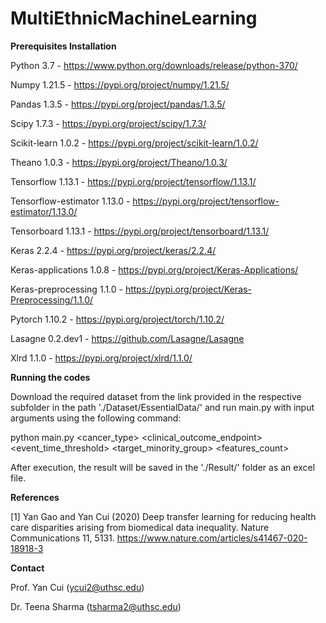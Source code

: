 # MultiEthnicMachineLearning


**Prerequisites Installation**

Python 3.7 - https://www.python.org/downloads/release/python-370/

Numpy 1.21.5 - https://pypi.org/project/numpy/1.21.5/

Pandas 1.3.5 - https://pypi.org/project/pandas/1.3.5/

Scipy 1.7.3 - https://pypi.org/project/scipy/1.7.3/

Scikit-learn 1.0.2 - https://pypi.org/project/scikit-learn/1.0.2/

Theano 1.0.3 - https://pypi.org/project/Theano/1.0.3/

Tensorflow 1.13.1 - https://pypi.org/project/tensorflow/1.13.1/

Tensorflow-estimator 1.13.0 - https://pypi.org/project/tensorflow-estimator/1.13.0/

Tensorboard 1.13.1 - https://pypi.org/project/tensorboard/1.13.1/

Keras 2.2.4 - https://pypi.org/project/keras/2.2.4/

Keras-applications 1.0.8 - https://pypi.org/project/Keras-Applications/

Keras-preprocessing 1.1.0 - https://pypi.org/project/Keras-Preprocessing/1.1.0/

Pytorch 1.10.2 - https://pypi.org/project/torch/1.10.2/

Lasagne 0.2.dev1 - https://github.com/Lasagne/Lasagne

Xlrd 1.1.0 - https://pypi.org/project/xlrd/1.1.0/


**Running the codes**

Download the required dataset from the link provided in the respective subfolder in the path './Dataset/EssentialData/' and run main.py with input arguments using the following command:

python main.py <cancer_type> <clinical_outcome_endpoint> <event_time_threshold> <target_minority_group> <features_count>

After execution, the result will be saved in the './Result/' folder as an excel file.


**References**

[1] Yan Gao and Yan Cui (2020) Deep transfer learning for reducing health care disparities arising from biomedical data inequality. Nature Communications 11, 5131. https://www.nature.com/articles/s41467-020-18918-3


**Contact**

Prof. Yan Cui (ycui2@uthsc.edu)

Dr. Teena Sharma (tsharma2@uthsc.edu)
